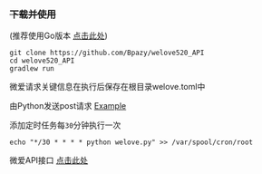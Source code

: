 
### ~~下载并使用~~ 
(推荐使用Go版本 [点击此处](https://github.com/Bpazy/welove520-go))
```
git clone https://github.com/Bpazy/welove520_API
cd welove520_API
gradlew run
```
微爱请求关键信息在执行后保存在根目录welove.toml中

由Python发送post请求 [Example](https://github.com/Bpazy/welove520_API/blob/master/example/post.py)

添加定时任务每`30`分钟执行一次

`echo "*/30 * * * * python welove.py" >> /var/spool/cron/root`

微爱API接口 [点击此处](https://github.com/Bpazy/welove520/blob/master/API.md)
